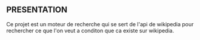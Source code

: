 ## PRESENTATION

Ce projet est un moteur de recherche qui se sert de l'api de wikipedia pour rechercher ce que l'on veut a conditon que ca existe sur wikipedia.
